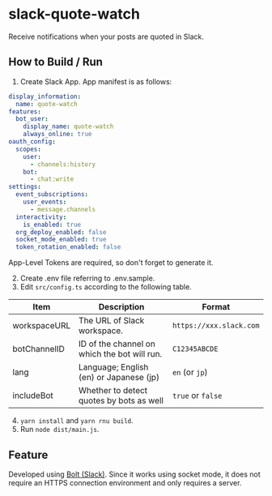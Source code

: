 # slack-quote-watch
Receive notifications when your posts are quoted in Slack.

## How to Build / Run
1. Create Slack App. App manifest is as follows:

```yaml
display_information:
  name: quote-watch
features:
  bot_user:
    display_name: quote-watch
    always_online: true
oauth_config:
  scopes:
    user:
      - channels:history
    bot:
      - chat:write
settings:
  event_subscriptions:
    user_events:
      - message.channels
  interactivity:
    is_enabled: true
  org_deploy_enabled: false
  socket_mode_enabled: true
  token_rotation_enabled: false
```

App-Level Tokens are required, so don't forget to generate it.

2. Create .env file referring to .env.sample.
3. Edit `src/config.ts` according to the following table.

| Item | Description | Format |
| ---- | ---- | ---- |
| workspaceURL | The URL of Slack workspace. | `https://xxx.slack.com` |
| botChannelID | ID of the channel on which the bot will run. | `C12345ABCDE`
| lang | Language; English (en) or Japanese (jp) | `en` (or `jp`) |
| includeBot | Whether to detect quotes by bots as well | `true` or `false` |


4. `yarn install` and `yarn rnu build`.
5. Run `node dist/main.js`.

## Feature

Developed using [Bolt (Slack)](https://github.com/slackapi/bolt-js).
Since it works using socket mode, it does not require an HTTPS connection environment and only requires a server.
